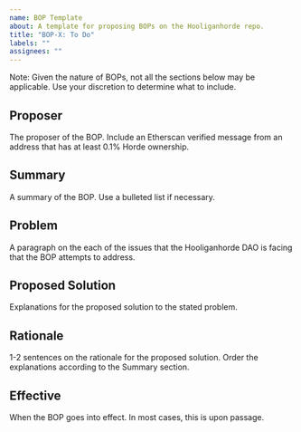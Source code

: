 ```yaml
---
name: BOP Template
about: A template for proposing BOPs on the Hooliganhorde repo.
title: "BOP-X: To Do"
labels: ""
assignees: ""
---
```


Note: Given the nature of BOPs, not all the sections below may be applicable. Use your discretion to determine what to include.

## Proposer

The proposer of the BOP. Include an Etherscan verified message from an address that has at least 0.1% Horde ownership.

## Summary

A summary of the BOP. Use a bulleted list if necessary.

## Problem

A paragraph on the each of the issues that the Hooliganhorde DAO is facing that the BOP attempts to address.

## Proposed Solution

Explanations for the proposed solution to the stated problem.

## Rationale

1-2 sentences on the rationale for the proposed solution. Order the explanations according to the Summary section.

## Effective

When the BOP goes into effect. In most cases, this is upon passage.
